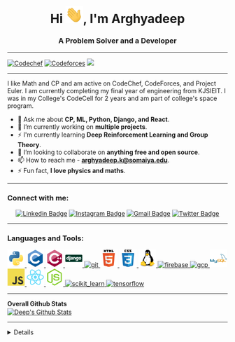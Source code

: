<h1 align="center">Hi <img src="https://raw.githubusercontent.com/ABSphreak/ABSphreak/master/gifs/Hi.gif" width="40px" />, I'm Arghyadeep</h1>
<h3 align="center">A Problem Solver and a Developer </h3>

---

<!-- <div align="center">
   <img  src="https://projecteuler.net/profile/vedantk07.png"  width="100" height="40" />
</div>
<div align="center"> -->

[![Codechef](https://cp-logo.vercel.app/codechef/fallacy69?logo=true)](https://www.codechef.com/users/fallacy69)
[![Codeforces](https://cp-logo.vercel.app/codeforces/RUiNtheExtinct?logo=true)](https://codeforces.com/profile/RUiNtheExtinct)
<a href="https://www.hackerrank.com/RUiNtheExtinct" target="_blank" rel="noopener noreferrer"><img height=20 src="https://img.shields.io/badge/-Hackerrank-2EC866?style=for-the-badge&logo=HackerRank&logoColor=white" /></a>

</div>

---

I like Math and CP and am active on CodeChef, CodeForces, and Project Euler. I am currently completing my final year of engineering from KJSIEIT. I was in my College's CodeCell for 2 years and am part of college's space program.

-   💬 Ask me about **CP, ML, Python, Django, and React**.
-   🔭 I’m currently working on **multiple projects**.
-   ⚡ I'm currently learning **Deep Reinforcement Learning and Group Theory**.
-   👯 I’m looking to collaborate on **anything free and open source**.
-   📫 How to reach me - **arghyadeep.k@somaiya.edu**.
-   ⚡ Fun fact, **I love physics and maths**.

---

<h3 align="left">Connect with me:</h3>
<div align="center">

[![Linkedin Badge](https://img.shields.io/badge/-Linkedin-blue?style=flat&logo=Linkedin&logoColor=white&link=https://www.linkedin.com/in/arghyadeep-k-14b06b15a/)](https://www.linkedin.com/in/arghyadeep-k-14b06b15a/)
[![Instagram Badge](https://img.shields.io/badge/-Instagram-purple?style=flat&logo=instagram&logoColor=white&link=https://www.instagram.com/ruin_the_extinct/)](https://www.instagram.com/ruin_the_extinct/)
[![Gmail Badge](https://img.shields.io/badge/-Email_ID-c14438?style=flat&logo=Gmail&logoColor=white&link=mailto:arghyadeep.k@somaiya.edu)](mailto:arghyadeep.k@somaiya.ed)
[![Twitter Badge](https://img.shields.io/badge/-Twitter-1ca0f1?style=flat&labelColor=1ca0f1&logo=twitter&logoColor=white&link=https://twitter.com/fallacy69)](https://twitter.com/fallacy69)

</div>

---

<h3 align="left">Languages and Tools:</h3>
<p align="left">
    <a href="https://www.python.org/" target="_blank" rel="noopener noreferrer">
        <img src="https://raw.githubusercontent.com/devicons/devicon/master/icons/python/python-original.svg" alt="python" width="40" height="40"/>
    </a>
    <a href="https://www.cprogramming.com/" target="_blank" rel="noopener noreferrer">
        <img src="https://raw.githubusercontent.com/devicons/devicon/master/icons/c/c-original.svg" alt="c" width="40" height="40"/>
    </a>
    <a href="https://www.w3schools.com/cpp/" target="_blank" rel="noopener noreferrer">
        <img src="https://raw.githubusercontent.com/devicons/devicon/master/icons/cplusplus/cplusplus-original.svg" alt="cplusplus" width="40" height="40"/>
    </a>
    <a href="https://www.djangoproject.com/" target="_blank" rel="noopener noreferrer">
        <img src="https://raw.githubusercontent.com/devicons/devicon/master/icons/django/django-original.svg" alt="django" width="40" height="40"/>
    </a>
    <a href="https://git-scm.com/" target="_blank" rel="noopener noreferrer">
        <img src="https://www.vectorlogo.zone/logos/git-scm/git-scm-icon.svg" alt="git" width="40" height="40"/>
    </a>
    <a href="https://www.w3.org/html/" target="_blank" rel="noopener noreferrer">
        <img src="https://raw.githubusercontent.com/devicons/devicon/master/icons/html5/html5-original-wordmark.svg" alt="html5" width="40" height="40"/>
    </a>
    <a href="https://www.w3schools.com/css/" target="_blank" rel="noopener noreferrer">
        <img src="https://raw.githubusercontent.com/devicons/devicon/master/icons/css3/css3-original-wordmark.svg" alt="css3" width="40" height="40"/>
    </a>
    <a href="https://www.linux.org/" target="_blank" rel="noopener noreferrer">
        <img src="https://raw.githubusercontent.com/devicons/devicon/master/icons/linux/linux-original.svg" alt="linux" width="40" height="40"/>
    </a>
    <a href="https://firebase.google.com/" target="_blank" rel="noopener noreferrer">
        <img src="https://www.vectorlogo.zone/logos/firebase/firebase-icon.svg" alt="firebase" width="40" height="40"/>
    </a>
    <a href="https://cloud.google.com" target="_blank" rel="noopener noreferrer">
        <img src="https://www.vectorlogo.zone/logos/google_cloud/google_cloud-icon.svg" alt="gcp" width="40" height="40"/>
    </a>
    <a href="https://www.mysql.com/" target="_blank" rel="noopener noreferrer">
        <img src="https://raw.githubusercontent.com/devicons/devicon/master/icons/mysql/mysql-original-wordmark.svg" alt="mysql" width="40" height="40"/>
    </a>
    <a href="https://www.javascript.com/" target="_blank" rel="noopener noreferrer">
        <img src="https://raw.githubusercontent.com/devicons/devicon/master/icons/javascript/javascript-original.svg" alt="javascript" width="40" height="40"/>
    </a>
    <a href="https://reactjs.org/" target="_blank" rel="noopener noreferrer">
        <img src="https://raw.githubusercontent.com/devicons/devicon/master/icons/react/react-original.svg" alt="javascript" width="40" height="40"/>
    </a>
    <a href="https://nodejs.org/en/about/" target="_blank" rel="noopener noreferrer">
        <img src="https://raw.githubusercontent.com/devicons/devicon/master/icons/nodejs/nodejs-original.svg" alt="javascript" width="40" height="40"/>
    </a>
    <a href="https://scikit-learn.org/" target="_blank" rel="noopener noreferrer">
        <img src="https://upload.wikimedia.org/wikipedia/commons/0/05/Scikit_learn_logo_small.svg" alt="scikit_learn" width="40" height="40"/>
    </a>
    <a href="https://www.tensorflow.org" target="_blank" rel="noopener noreferrer">
        <img src="https://www.vectorlogo.zone/logos/tensorflow/tensorflow-icon.svg" alt="tensorflow" width="40" height="40"/>
    </a>
    <!-- <a href="https://getbootstrap.com" target="_blank" rel="noopener noreferrer">
        <img src="https://raw.githubusercontent.com/devicons/devicon/master/icons/bootstrap/bootstrap-plain-wordmark.svg" alt="bootstrap" width="40" height="40"/>
    </a> -->
</p>

---

  <summary><b>Overall Github Stats</b></summary>
  <a href="https://github.com/RUiNtheExtinct/"><img align="center" title="Arghyadeep Karmakar's Github Stats" alt="Deep's Github Stats" src="https://github-readme-stats.vercel.app/api?username=RUINtheExtinct&count_private=true&show_icons=true" /></a>

-----

<details>
    <p><img align="center" src="https://github-readme-streak-stats.herokuapp.com/?user=RUiNtheExtinct" alt="RUiNtheExtinct" /></p>
    <p align="center">
</details>





<!-- [![Website](https://img.shields.io/website?label=rishabhrao.codes&style=for-the-badge&url=https%3A%2F%2Frishabhrao.codes)](https://rishabhrao.codes) -->
